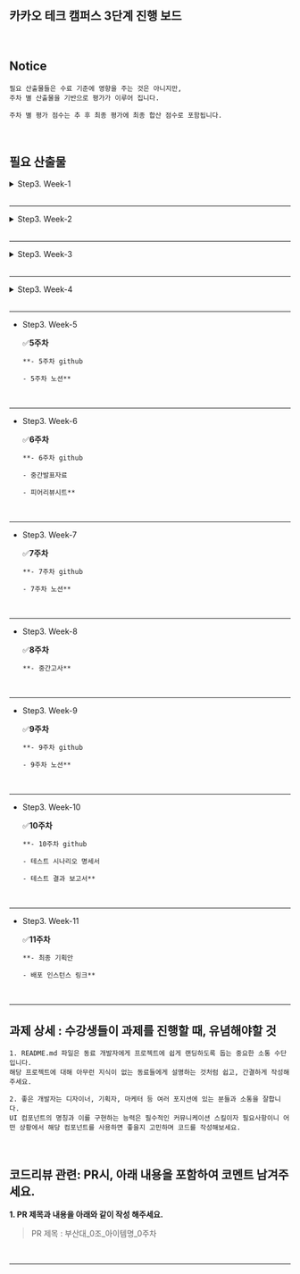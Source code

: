 ## 카카오 테크 캠퍼스 3단계 진행 보드

</br>

## Notice

```
필요 산출물들은 수료 기준에 영향을 주는 것은 아니지만, 
주차 별 산출물을 기반으로 평가가 이루어 집니다.

주차 별 평가 점수는 추 후 최종 평가에 최종 합산 점수로 포함됩니다.
```

</br>

## 필요 산출물
<details>
<summary>Step3. Week-1</summary>
<div>
    
✅**1주차**
    
    ```
    **- 5 Whys
    - 마켓 리서치
    - 페르소나 & 저니맵
    - 와이어 프레임
    - 칸반보드**
    ```
    
</div>
</details>
</br>

---

<details>
<summary>Step3. Week-2</summary>
<div>
    
    ✅**2주차**
    
    ```
    **- ERD 설계서
    
    - API 명세서**
    ```
    
</div>
</details>
</br>

---

<details>
<summary>Step3. Week-3</summary>
<div>
    
    ✅**3주차**
    
    ```
    **- 최종 기획안**
    ```
    
</div>
</details>
</br>

---

<details>
<summary>Step3. Week-4</summary>
<div>
    
    ✅**4주차**
    
    ```
    **- 4주차 github
    
    - 4주차 노션**
    ```
    
</div>
</details>
</br>

---

- Step3. Week-5
    
    ✅**5주차**
    
    ```
    **- 5주차 github
    
    - 5주차 노션**
    ```
    

</br>

---

- Step3. Week-6
    
    ✅**6주차**
    
    ```
    **- 6주차 github
    
    - 중간발표자료
    
    - 피어리뷰시트**
    ```
    

</br>

---

- Step3. Week-7
    
    ✅**7주차**
    
    ```
    **- 7주차 github
    
    - 7주차 노션**
    ```
    

</br>

---

- Step3. Week-8
    
    ✅**8주차**
    
    ```
    **- 중간고사**
    
    ```
    

</br>

---

- Step3. Week-9
    
    ✅**9주차**
    
    ```
    **- 9주차 github
    
    - 9주차 노션**
    ```
    

</br>

---

- Step3. Week-10
    
    ✅**10주차**
    
    ```
    **- 10주차 github
    
    - 테스트 시나리오 명세서
    
    - 테스트 결과 보고서**
    ```
    

</br>

---

- Step3. Week-11
    
    ✅**11주차**
    
    ```
    **- 최종 기획안
    
    - 배포 인스턴스 링크**
    ```
    

</br>

---

## **과제 상세 : 수강생들이 과제를 진행할 때, 유념해야할 것**

```
1. README.md 파일은 동료 개발자에게 프로젝트에 쉽게 랜딩하도록 돕는 중요한 소통 수단입니다.
해당 프로젝트에 대해 아무런 지식이 없는 동료들에게 설명하는 것처럼 쉽고, 간결하게 작성해주세요.

2. 좋은 개발자는 디자이너, 기획자, 마케터 등 여러 포지션에 있는 분들과 소통을 잘합니다.
UI 컴포넌트의 명칭과 이를 구현하는 능력은 필수적인 커뮤니케이션 스킬이자 필요사항이니 어떤 상황에서 해당 컴포넌트를 사용하면 좋을지 고민하며 코드를 작성해보세요.

```

</br>

## **코드리뷰 관련: PR시, 아래 내용을 포함하여 코멘트 남겨주세요.**

**1. PR 제목과 내용을 아래와 같이 작성 해주세요.**

> PR 제목 : 부산대_0조_아이템명_0주차
> 

</br>

</div>

---
